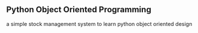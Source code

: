## Python Object Oriented Programming

a simple stock management system to learn python object oriented design